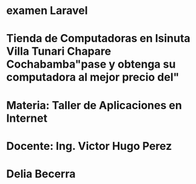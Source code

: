 
# examen Laravel
# Tienda de Computadoras en Isinuta Villa Tunari Chapare Cochabamba"pase y obtenga su computadora al mejor precio del"
# Materia: Taller de Aplicaciones en Internet
# Docente: Ing. Victor Hugo Perez
# Delia Becerra